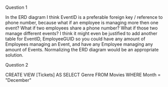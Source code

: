 Question 1

In the ERD diagram I think EventID is a preferable foreign key / reference to phone number, because what if an employee is managing 
more then one event? What if two employees share a phone number? What if those two manage different events? I think it might even be 
justified to add another table for EventID, EmployeeGUID so you could have any amount of Employees managing an Event, and have any 
Employee managing any amount of Events. Normalizing the ERD diagram would be an appropriate solution.

Question 2

CREATE VIEW [Tickets] AS
SELECT Genre
FROM Movies
WHERE Month = "December"
